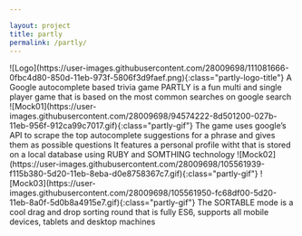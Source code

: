 ```yaml
---

layout: project
title: partly
permalink: /partly/
---
```

 <span class="page" id="page0">
   <span class="page-content page-content-introduction partly-text">
     <span class="partly-introduction">
       <span class="partly-content-title">
        <span class="partly-title-image">
        ![Logo](https://user-images.githubusercontent.com/28009698/111081666-0fbc4d80-850d-11eb-973f-5806f3d9faef.png){:class="partly-logo-title"}
        </span>
       </span>
       <span class="sub-title"> A Google autocomplete based trivia game </span>
       <!-- <span class="partly-page0-decorative-squere-shadow">hi</span> -->
       <span class="partly-text-main">
        <!-- (EDIT!!!!) Partly was built during a 9 week workshop aimed to cultivate a startup oriented mindset to developing and creating an online application -->
        PARTLY is a fun multi and single player game that is based on the most common searches on google search
       </span>
     </span>
   </span>
</span>
  <span class="page" id="page1">
    <span class="page-content1 page-content page-content-right">
      <span class="partly-gif-container" id="partly-gif-container-1">
         ![Mock01](https://user-images.githubusercontent.com/28009698/94574222-8d501200-027b-11eb-956f-912ca99c7017.gif){:class="partly-gif"}
      </span>
      <span class="partly-text-background-1">
        <span class="partly-text partly-text-right partly-text-1">
          The game uses google’s API to scrape the top autocomplete suggestions for a phrase and gives them as possible questions
        </span>
      </span>
    </span>
 </span>
 <span class="page" id="page2">
    <span class="page-content2 page-content page-content-left">
      <span class="partly-text-background-2">
        <span class="partly-text partly-text-left partly-text-2">
          It features a personal profile witht that is stored on a local database using RUBY and SOMTHING technology
        </span>
      </span>
      <span class="partly-gif-container" id="partly-gif-container-1">
         ![Mock02](https://user-images.githubusercontent.com/28009698/105561939-f115b380-5d20-11eb-8eba-d0e8758367c7.gif){:class="partly-gif"}
      </span>
    </span>
 </span>
 <span class="page" id="page3">
    <span class="page-content3 page-content page-content-right">
      <span class="partly-gif-container" id="partly-gif-container-1">
          ![Mock03](https://user-images.githubusercontent.com/28009698/105561950-fc68df00-5d20-11eb-8a0f-5d0b8a4915e7.gif){:class="partly-gif"}
      </span>
      <span class="partly-text-background-3">
        <span class="partly-text partly-text-right partly-text-3">
          The SORTABLE mode is a cool drag and drop sorting round
          that is fully ES6, supports all mobile devices, tablets
          and desktop machines
        </span>
      </span>
    </span>
 </span>

